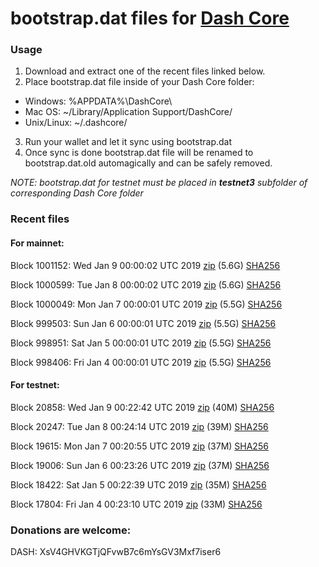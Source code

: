 # bootstrap.dat files for [Dash Core](https://www.dash.org)

### Usage

1. Download and extract one of the recent files linked below.
2. Place bootstrap.dat file inside of your Dash Core folder:
 - Windows: %APPDATA%\DashCore\
 - Mac OS: ~/Library/Application Support/DashCore/
 - Unix/Linux: ~/.dashcore/
3. Run your wallet and let it sync using bootstrap.dat
4. Once sync is done bootstrap.dat file will be renamed to bootstrap.dat.old automagically and can be safely removed.

_NOTE: bootstrap.dat for testnet must be placed in **testnet3** subfolder of corresponding Dash Core folder_

### Recent files

#### For mainnet:

Block 1001152: Wed Jan  9 00:00:02 UTC 2019 [zip](https://dash-bootstrap.ams3.digitaloceanspaces.com/mainnet/2019-01-09/bootstrap.dat.zip) (5.6G) [SHA256](https://dash-bootstrap.ams3.digitaloceanspaces.com/mainnet/2019-01-09/sha256.txt)

Block 1000599: Tue Jan  8 00:00:02 UTC 2019 [zip](https://dash-bootstrap.ams3.digitaloceanspaces.com/mainnet/2019-01-08/bootstrap.dat.zip) (5.6G) [SHA256](https://dash-bootstrap.ams3.digitaloceanspaces.com/mainnet/2019-01-08/sha256.txt)

Block 1000049: Mon Jan  7 00:00:01 UTC 2019 [zip](https://dash-bootstrap.ams3.digitaloceanspaces.com/mainnet/2019-01-07/bootstrap.dat.zip) (5.5G) [SHA256](https://dash-bootstrap.ams3.digitaloceanspaces.com/mainnet/2019-01-07/sha256.txt)

Block 999503: Sun Jan  6 00:00:01 UTC 2019 [zip](https://dash-bootstrap.ams3.digitaloceanspaces.com/mainnet/2019-01-06/bootstrap.dat.zip) (5.5G) [SHA256](https://dash-bootstrap.ams3.digitaloceanspaces.com/mainnet/2019-01-06/sha256.txt)

Block 998951: Sat Jan  5 00:00:01 UTC 2019 [zip](https://dash-bootstrap.ams3.digitaloceanspaces.com/mainnet/2019-01-05/bootstrap.dat.zip) (5.5G) [SHA256](https://dash-bootstrap.ams3.digitaloceanspaces.com/mainnet/2019-01-05/sha256.txt)

Block 998406: Fri Jan  4 00:00:01 UTC 2019 [zip](https://dash-bootstrap.ams3.digitaloceanspaces.com/mainnet/2019-01-04/bootstrap.dat.zip) (5.5G) [SHA256](https://dash-bootstrap.ams3.digitaloceanspaces.com/mainnet/2019-01-04/sha256.txt)


#### For testnet:

Block 20858: Wed Jan  9 00:22:42 UTC 2019 [zip](https://dash-bootstrap.ams3.digitaloceanspaces.com/testnet/2019-01-09/bootstrap.dat.zip) (40M) [SHA256](https://dash-bootstrap.ams3.digitaloceanspaces.com/testnet/2019-01-09/sha256.txt)

Block 20247: Tue Jan  8 00:24:14 UTC 2019 [zip](https://dash-bootstrap.ams3.digitaloceanspaces.com/testnet/2019-01-08/bootstrap.dat.zip) (39M) [SHA256](https://dash-bootstrap.ams3.digitaloceanspaces.com/testnet/2019-01-08/sha256.txt)

Block 19615: Mon Jan  7 00:20:55 UTC 2019 [zip](https://dash-bootstrap.ams3.digitaloceanspaces.com/testnet/2019-01-07/bootstrap.dat.zip) (37M) [SHA256](https://dash-bootstrap.ams3.digitaloceanspaces.com/testnet/2019-01-07/sha256.txt)

Block 19006: Sun Jan  6 00:23:26 UTC 2019 [zip](https://dash-bootstrap.ams3.digitaloceanspaces.com/testnet/2019-01-06/bootstrap.dat.zip) (37M) [SHA256](https://dash-bootstrap.ams3.digitaloceanspaces.com/testnet/2019-01-06/sha256.txt)

Block 18422: Sat Jan  5 00:22:39 UTC 2019 [zip](https://dash-bootstrap.ams3.digitaloceanspaces.com/testnet/2019-01-05/bootstrap.dat.zip) (35M) [SHA256](https://dash-bootstrap.ams3.digitaloceanspaces.com/testnet/2019-01-05/sha256.txt)

Block 17804: Fri Jan  4 00:23:10 UTC 2019 [zip](https://dash-bootstrap.ams3.digitaloceanspaces.com/testnet/2019-01-04/bootstrap.dat.zip) (33M) [SHA256](https://dash-bootstrap.ams3.digitaloceanspaces.com/testnet/2019-01-04/sha256.txt)


### Donations are welcome:

DASH: XsV4GHVKGTjQFvwB7c6mYsGV3Mxf7iser6
